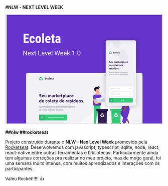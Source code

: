 **#NLW - NEXT LEVEL WEEK**

![Screenshot](Ecoleta.png)

**##nlw ##rocketseat**

Projeto construído durante o **NLW - Nex Level Week** promovido pela [Rocketseat](http://rocketseat.com.br).
Desenvolvemos com javascript, typescript, sqlite, node, react, react-native entre outras ferramentas e bibliotecas.
Particularmente ainda tem algumas correções pra realizar no meu projeto, mas de mogo geral, foi uma semana muito intensa, com muitos aprendizados e interações com os participantes.

Valeu Rocket!!!!! :+1:


